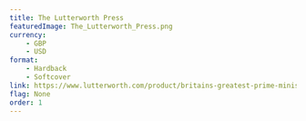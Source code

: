 ```yaml
---
title: The Lutterworth Press
featuredImage: The_Lutterworth_Press.png
currency:
    - GBP
    - USD
format:
    - Hardback
    - Softcover
link: https://www.lutterworth.com/product/britains-greatest-prime-minister-lord-liverpool/
flag: None
order: 1
---
```

